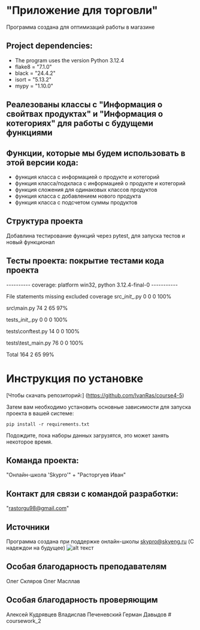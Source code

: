# "Приложение для торговли"

Программа создана для оптимизаций работы в магазине 

## Project dependencies:
* The program uses the version Python 3.12.4
* flake8 = "7.1.0"
* black = "24.4.2"
* isort = "5.13.2"
* mypy = "1.10.0"


## Реалезованы классы с "Информация о свойтвах продуктах" и "Информация о котегориях" для работы с будущеми функциями

## Функции, которые мы будем использовать в этой версии кода:

* функция класса с информацией о продукте и котегорий 
* функция класса/подкласа с информацией о продукте и котегорий 
* функция сложения для одинаковых классов продуктов 
* функция класса с добавлением нового продукта 
* функция класса с подсчетом суммы продуктов

## Структура проекта
Добавлина тестирование функций через pytest, для запуска тестов и новый функционал

## Тесты проекта: покрытие тестами кода проекта 
---------- coverage: platform win32, python 3.12.4-final-0 -----------       

File	statements	missing	excluded	coverage
src\__init__.py	0	0	0	100%

src\main.py	74	2	65	97%

tests\__init__.py	0	0	0	100%

tests\conftest.py	14	0	0	100%

tests\test_main.py	76	0	0	100%

Total	164	2	65	99%


# Инструкция по установке
[Чтобы скачать репозиторий:] (https://github.com/IvanRas/course4-5)

Затем вам необходимо установить основные зависимости для запуска проекта в вашей системе:

```pip install -r requirements.txt```

Подождите, пока наборы данных загрузятся, это может занять некоторое время. 

## Команда проекта:

"Онлайн-школа 'Skypro'" + 
"Расторгуев Иван"

## Контакт для связи с командой разработки:
"rastorgu98@gmail.com"

## Источники
Программа создана при поддержке онлайн-школы [skypro@skyeng.ru](https://sky.pro/#giftpopup) (С надеждои на будущее)
 ![alt текст](https://static.tildacdn.com/tild3364-3965-4237-b664-363533643431/Group_1321317003.svg)

## Особая благодарность преподавателям 

Олег Скляров
Олег Масллав

## Особая благодарность проверяющим 

Алексей Кудрявцев
Владислав Печеневский
Герман Давыдов
#   c o u r s e w o r k _ 2  
 
